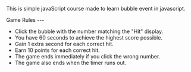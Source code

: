 This is simple javaScript course made to learn bubble event in javascript.

Game Rules ---

- Click the bubble with the number matching the "Hit" display.
- You have 60 seconds to achieve the highest score possible.
- Gain 1 extra second for each correct hit.
- Earn 10 points for each correct hit.
- The game ends immediately if you click the wrong number.
- The game also ends when the timer runs out.
